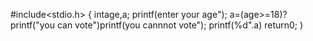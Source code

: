 #include<stdio.h>
{
intage,a;
printf(enter your age");
a=(age>=18)?printf("you can vote")printf(you cannnot vote");
printf(%d".a)
return0;
)
